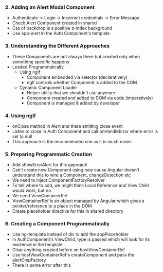 ### 2. Adding an Alert Modal Component

* Authenticate -> Login -> Incorrect credentials -> Error Message
* Check Alert Component created in shared
* Css of backdrop is a positive z-index background
* Use app-alert in the Auth Component's template

### 3. Understanding the Different Approaches

* These Components are not always there but created only when something specific happens
* Loaded Programmatically
  * Using ngIf
    * Component embedded via selector (declaratively)
    * ngIf controls whether Component is added to the DOM
  * Dynamic Component Loader
    * Helper utility that we shouldn't use anymore
    * Component created and added to DOM via code (imperatively)
    * Component is managed & added by developer

### 4. Using ngIf

* onClose method in Alert and there emitting close event
* Listen to close in Auth Component and call onHandleError where error is set to null
* This approach is the recommended one as it is much easier

### 5. Preparing Programmatic Creation

* Add showErrorAlert for this approach
* Can't create new Component using new cause Angular doesn't understand this to wire a Component, changeDetection etc
* We need to inject ComponentFactoryResolver
* To tell where to add, we might think Local Reference and View Child would work, but no
* We need ViewContainerRef
* ViewContainerRef is an object managed by Angular which gives a pointer/reference to a place in the DOM
* Create placeholder directive for this in shared directory

### 6. Creating a Component Programmatically

* Use ng-template instead of div to add the appPlaceholder
* In AuthComponent's ViewChild, type is passed which will look for its existence in the template
* Clear anything created before on hostViewContainerRef
* Use hostViewContainerRef's createComponent and pass the alertCmpFactory
* There is some error after this